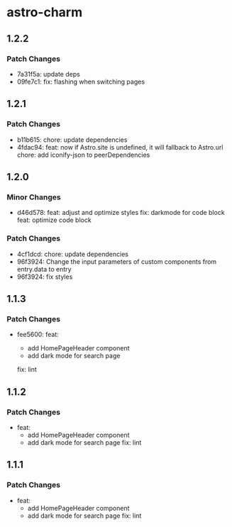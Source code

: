 # astro-charm

## 1.2.2

### Patch Changes

- 7a31f5a: update deps
- 09fe7c1: fix: flashing when switching pages

## 1.2.1

### Patch Changes

- b11b615: chore: update dependencies
- 4fdac94: feat: now if Astro.site is undefined, it will fallback to Astro.url
  chore: add iconify-json to peerDependencies

## 1.2.0

### Minor Changes

- d46d578: feat: adjust and optimize styles
  fix: darkmode for code block
  feat: optimize code block

### Patch Changes

- 4cf1dcd: chore: update dependencies
- 96f3924: Change the input parameters of custom components from entry.data to entry
- 96f3924: fix styles

## 1.1.3

### Patch Changes

- fee5600: feat:

  - add HomePageHeader component
  - add dark mode for search page

  fix: lint

## 1.1.2

### Patch Changes

- feat:
  - add HomePageHeader component
  - add dark mode for search page
    fix: lint

## 1.1.1

### Patch Changes

- feat:
  - add HomePageHeader component
  - add dark mode for search page
    fix: lint
